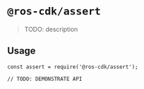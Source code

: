 # `@ros-cdk/assert`

> TODO: description

## Usage

```
const assert = require('@ros-cdk/assert');

// TODO: DEMONSTRATE API
```
